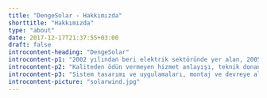 ```yaml
---
title: "DengeSolar - Hakkımızda"
shorttitle: "Hakkımızda"
type: "about"
date: 2017-12-17T21:37:55+03:00
draft: false
introcontent-heading: "DengeSolar"
introcontent-p1: "2002 yılından beri elektrik sektöründe yer alan, 2005 yılından itibaren yenilenebilir enerji alanında faaliyet gösteren DengeSolar, küçük, orta ve büyük ölçekli çatılardan, farklı tipte arazilere kadar güneş enerji sistemleri kurulumu yapan uzman kadroya sahip bir enerji şirketidir."
introcontent-p2: "Kaliteden ödün vermeyen hizmet anlayışı, teknik donanımı ile güneş enerjisi santralleri için, fizibilite çalışması yaparak, mühendislik hizmetinin yanı sıra materyal ve ekipman tedarikinde bulunmaktadır."
introcontent-p3: "Sistem tasarımı ve uygulamaları, montaj ve devreye alma hizmetleri ile anahtar teslimi santral kurulumu yapmaktadır."
introcontent-picture: "solarwind.jpg"
---
```

